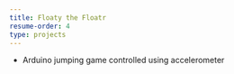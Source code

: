 ```yaml
---
title: Floaty the Floatr
resume-order: 4
type: projects
---
```

  - Arduino jumping game controlled using accelerometer
